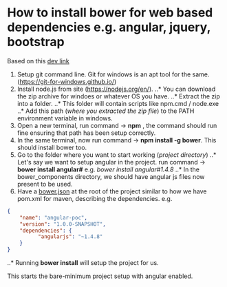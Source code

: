 # How to install bower for web based dependencies e.g. angular, jquery, bootstrap
Based on this [dev link](https://ruleoftech.com/2015/setting-up-bower-and-gulp-in-windows)
1. Setup git command line. Git for windows is an apt tool for the same. (https://git-for-windows.github.io/)
2. Install node.js from site (https://nodejs.org/en/).
..* You can download the zip archive for windoes or whatever OS you have.
..* Extract the zip into a folder.
..* This folder will contain scripts like npm.cmd / node.exe
..* Add this path (_where you extracted the zip file_) to the PATH environment variable in windows.
3. Open a new terminal, run command -> **npm** , the command should run fine ensuring that path has been setup correctly.
4. In the same terminal, now run command -> **npm install -g bower**. This should install bower too.
5. Go to the folder where you want to start working (_project directory_)
..* Let's say we want to setup angular in the project. run command -> **bower install angular#<version>** e.g. _bower install angular#1.4.8_
..* In the bower_components directory, we should have angular js files now present to be used.
6. Have a [bower.json](bower.json) at the root of the project similar to how we have pom.xml for maven, describing the dependencies. e.g.
```json
{
    "name": "angular-poc",
    "version": "1.0.0-SNAPSHOT",
    "dependencies": {
          "angularjs": "~1.4.8"
    }
}
```
..* Running **bower install** will setup the project for us.

This starts the bare-minimum project setup with angular enabled.


